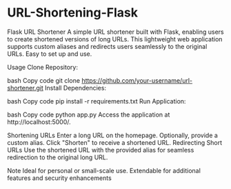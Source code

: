 # URL-Shortening-Flask

Flask URL Shortener
A simple URL shortener built with Flask, enabling users to create shortened versions of long URLs. This lightweight web application supports custom aliases and redirects users seamlessly to the original URLs. Easy to set up and use.

Usage
Clone Repository:

bash
Copy code
git clone https://github.com/your-username/url-shortener.git
Install Dependencies:

bash
Copy code
pip install -r requirements.txt
Run Application:

bash
Copy code
python app.py
Access the application at http://localhost:5000/.

Shortening URLs
Enter a long URL on the homepage.
Optionally, provide a custom alias.
Click "Shorten" to receive a shortened URL.
Redirecting Short URLs
Use the shortened URL with the provided alias for seamless redirection to the original long URL.

Note
Ideal for personal or small-scale use.
Extendable for additional features and security enhancements

